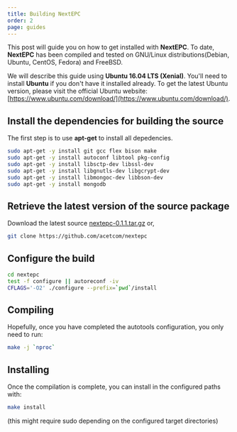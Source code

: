 ```yaml
---
title: Building NextEPC
order: 2
page: guides
---
```


This post will guide you on how to get installed with **NextEPC**. To date, **NextEPC** has been compiled and tested on GNU/Linux distributions(Debian, Ubuntu, CentOS, Fedora) and FreeBSD.

We will describe this guide using **Ubuntu 16.04 LTS (Xenial)**. You'll need to install **Ubuntu** if you don't have it installed already. To get the latest Ubuntu version, please visit the official Ubuntu website: [https://www.ubuntu.com/download/](https://www.ubuntu.com/download/). 

## Install the dependencies for building the source

The first step is to use **apt-get** to install all depedencies.

```bash
sudo apt-get -y install git gcc flex bison make
sudo apt-get -y install autoconf libtool pkg-config
sudo apt-get -y install libsctp-dev libssl-dev
sudo apt-get -y install libgnutls-dev libgcrypt-dev
sudo apt-get -y install libmongoc-dev libbson-dev
sudo apt-get -y install mongodb
```

## Retrieve the latest version of the source package

Download the latest source [nextepc-0.1.1.tar.gz](https://github.com/acetcom/nextepc/archive/v0.1.1.tar.gz) or,

```bash
git clone https://github.com/acetcom/nextepc
```

## Configure the build

```bash
cd nextepc
test -f configure || autoreconf -iv
CFLAGS='-O2' ./configure --prefix=`pwd`/install
```

## Compiling

Hopefully, once you have completed the autotools configuration, you only need to run:

```bash
make -j `nproc`
```

## Installing

Once the compilation is complete, you can install in the configured paths with:

```bash
make install
```
(this might require sudo depending on the configured target directories)

